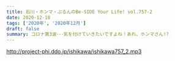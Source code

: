 ```yaml
---
title: 石川・ホンマ・ぶるんのBe-SIDE Your Life! vol.757-2
date: 2020-12-18
tags: ['2020年', '2020年12月']
draft: false
summary: コロナ第3波･･･気を付けていきたいですよね！あれ、ホンマさん!?
---
```


http://project-phi.ddo.jp/ishikawa/ishikawa757_2.mp3
